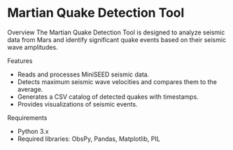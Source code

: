 # Martian Quake Detection Tool

Overview
The Martian Quake Detection Tool is designed to analyze seismic data from Mars and identify significant quake events based on their seismic wave amplitudes.

Features
- Reads and processes MiniSEED seismic data.
- Detects maximum seismic wave velocities and compares them to the average.
- Generates a CSV catalog of detected quakes with timestamps.
- Provides visualizations of seismic events.

Requirements
- Python 3.x
- Required libraries: ObsPy, Pandas, Matplotlib, PIL
